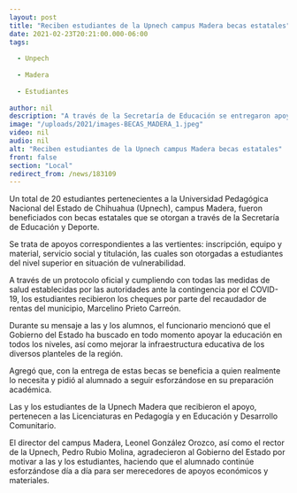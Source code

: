 ```yaml
---
layout: post
title: "Reciben estudiantes de la Upnech campus Madera becas estatales"
date: 2021-02-23T20:21:00.000-06:00
tags:
  
  - Unpech
  
  - Madera
  
  - Estudiantes
  
author: nil
description: "A través de la Secretaría de Educación se entregaron apoyos a 20 alumnas y alumnos para inscripción, equipo y material, servicio social y titulación"
image: "/uploads/2021/images-BECAS_MADERA_1.jpeg"
video: nil
audio: nil
alt: "Reciben estudiantes de la Upnech campus Madera becas estatales"
front: false
section: "Local"
redirect_from: /news/183109
---
```


Un total de 20 estudiantes pertenecientes a la Universidad Pedagógica Nacional del Estado de Chihuahua (Upnech), campus Madera, fueron beneficiados con becas estatales que se otorgan a través de la Secretaría de Educación y Deporte.

 

Se trata de apoyos correspondientes a las vertientes: inscripción, equipo y material, servicio social y titulación, las cuales son otorgadas a estudiantes del nivel superior en situación de vulnerabilidad.

 

A través de un protocolo oficial y cumpliendo con todas las medidas de salud establecidas por las autoridades ante la contingencia por el COVID-19, los estudiantes recibieron los cheques por parte del recaudador de rentas del municipio, Marcelino Prieto Carreón.

 

Durante su mensaje a las y los alumnos, el funcionario mencionó que el Gobierno del Estado ha buscado en todo momento apoyar la educación en todos los niveles, así como mejorar la infraestructura educativa de los diversos planteles de la región.

 

Agregó que, con la entrega de estas becas se beneficia a quien realmente lo necesita y pidió al alumnado a seguir esforzándose en su preparación académica.

 

Las y los estudiantes de la Upnech Madera que recibieron el apoyo, pertenecen a las Licenciaturas en Pedagogía y en Educación y Desarrollo Comunitario.

 

El director del campus Madera, Leonel González Orozco, así como el rector de la Upnech, Pedro Rubio Molina, agradecieron al Gobierno del Estado por motivar a las y los estudiantes, haciendo que el alumnado continúe esforzándose día a día para ser merecedores de apoyos económicos y materiales.
